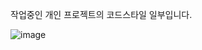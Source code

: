 작업중인 개인 프로젝트의 코드스타일 일부입니다.

![image](https://github.com/user-attachments/assets/c32319a5-b40c-441d-a1ec-e152d3b7e606)
